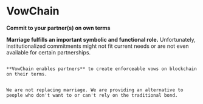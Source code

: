 # VowChain

**Commit to your partner(s) on own terms**

**Marriage fulfills an important symbolic and functional role.** Unfortunately, institutionalized commitments might not fit current needs or are not even available for certain partnerships.

                                                                                                                                 **VowChain enables partners** to create enforceable vows on blockchain on their terms.

                                                                                                                                 We are not replacing marriage. We are providing an alternative to people who don't want to or can't rely on the traditional bond.